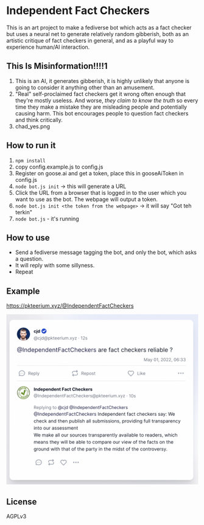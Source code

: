 # Independent Fact Checkers
This is an art project to make a fediverse bot which acts as a fact checker
but uses a neural net to generate relatively random gibberish, both as an
artistic critique of fact checkers in general, and as a playful way to
experience human/AI interaction.

## This Is Misinformation!!!!1

1. This is an AI, it generates gibberish, it is highly unlikely that anyone
is going to consider it anything other than an amusement.
2. "Real" self-proclaimed fact checkers get it wrong often enough that they're
mostly useless. And worse, *they claim to know the truth* so every time they
make a mistake they are misleading people and potentially causing harm. This
bot encourages people to question fact checkers and think critically.
3. chad_yes.png

## How to run it
1. `npm install`
2. copy config.example.js to config.js
3. Register on goose.ai and get a token, place this in gooseAiToken in config.js
4. `node bot.js init` -> this will generate a URL
5. Click the URL from a browser that is logged in to the user which you want to
use as the bot. The webpage will output a token.
6. `node bot.js init <the token from the webpage>` -> it will say "Got teh terkin"
7. `node bot.js` - it's running

## How to use

* Send a fediverse message tagging the bot, and only the bot, which asks a question.
* It will reply with some sillyness.
* Repeat

## Example

https://pkteerium.xyz/@IndependentFactCheckers

![Example of asking question to fact checker](https://github.com/cjdelisle/IndependentFactCheckers/blob/main/fact_checker_example.png?raw=true)

## License

AGPLv3
